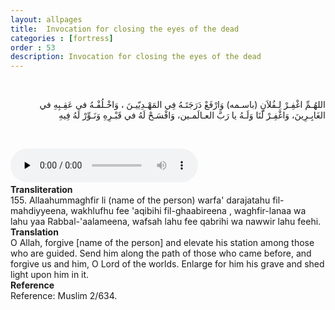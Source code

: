 ```yaml
---
layout: allpages
title:  Invocation for closing the eyes of the dead
categories : [fortress]
order : 53
description: Invocation for closing the eyes of the dead
---
```

&nbsp;
<div class="arabictext" dir="RTL">

اللهُـمِّ اغْفِـرْ لِـفُلاَنٍ (باسـمه) وَارْفَعْ دَرَجَتَـهُ فِي المَهْـدِيّيـنَ ، وَاخْـلُفْـهُ في عَقِـبِهِ في الغَابِـرِينَ، وَاغْفِـرْ لَنَا وَلَـهُ يا رَبَّ العـالَمـين، وَافْسَـحْ لَهُ في قَبْـرِهِ وَنَـوِّرْ لَهُ فِيهِ

</div>

&nbsp;

<audio controls  preload="none">
  <source src="{{ site.baseurl }}/audio/fortress/155.mp3" type="audio/mpeg">
Your browser does not support the audio element.
</audio> &nbsp;

<div class="duaextra" tabindex="0"> <div onclick = "void(0)"><strong>Transliteration</strong></div> <div class="extra">
155. Allaahummaghfir li (name of the person) warfa' darajatahu fil-mahdiyyeena, wakhlufhu fee 'aqibihi fil-ghaabireena , waghfir-lanaa wa lahu yaa Rabbal-'aalameena, wafsah lahu fee qabrihi wa nawwir lahu feehi.

</div> </div>
<div class="duaextra" tabindex="0"> <div onclick = "void(0)"><strong>Translation</strong></div> <div class="extra">
O Allah, forgive [name of the person] and elevate his station among those who are guided. Send him along the path of those who came before, and forgive us and him, O Lord of the worlds. Enlarge for him his grave and shed light upon him in it.

</div> </div> 
<div class="duaextra" tabindex="0"> <div onclick = "void(0)"><strong>Reference</strong></div> <div class="extra">
Reference: Muslim 2/634.

</div> </div>
